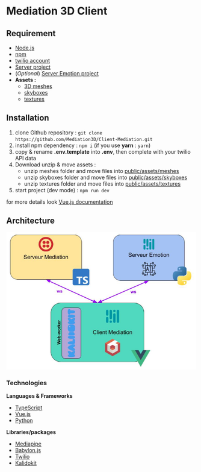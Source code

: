 # Mediation 3D Client

## Requirement

- [Node.js](https://nodejs.org/)
- [npm](https://www.npmjs.com/)
- [twilio account](https://www.twilio.com/)
- [Server project](https://github.com/Mediation3D/Server-Mediation)
- (_Optional_) [Server Emotion project](https://github.com/Mediation3D/Server-Mediation)
- **Assets :**
    - [3D meshes](https://drive.google.com/file/d/11tRgB2jkTudVkEfinZLu5oJEuISuOiTa/view?usp=sharing)
    - [skyboxes](https://drive.google.com/file/d/1QavK_zqkmd3jM5GQUtqqYVDicaPtz887/view?usp=sharing)
    - [textures](https://drive.google.com/file/d/123XlOZzN6eHn19jMJlJS-WlFlbnVlNUK/view?usp=sharing)

## Installation

1. clone Github repository : `git clone https://github.com/Mediation3D/Client-Mediation.git`
2. install npm dependency : `npm i` (if you use **yarn** : `yarn`)
3. copy & rename **.env.template** into **.env**, then complete with your twilio API data
4. Download unzip & move assets :
    - unzip meshes folder and move files into [public/assets/meshes](public/assets/meshes)
    - unzip skyboxes folder and move files into [public/assets/skyboxes](public/assets/skyboxes)
    - unzip textures folder and move files into [public/assets/textures](public/assets/textures)
5. start project (dev mode) : `npm run dev`

for more details look [Vue.js documentation](https://vuejs.org/guide/introduction.html)

## Architecture

![](./Architecture.jpg)

### Technologies

**Languages & Frameworks**
- [TypeScript](https://www.typescriptlang.org/)
- [Vue.js](https://vuejs.org/)
- [Python](https://www.python.org/)

**Libraries/packages**
- [Mediapipe](https://developers.google.com/mediapipe)
- [Babylon.js](https://www.babylonjs.com/)
- [Twilio](https://www.twilio.com/)
- [Kalidokit](https://github.com/yeemachine/kalidokit)